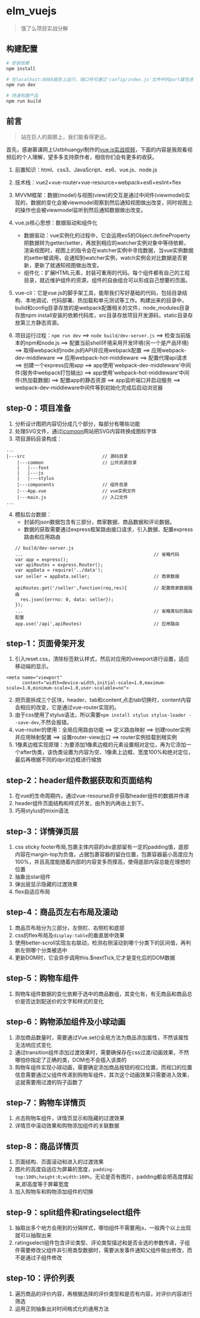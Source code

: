 # elm_vuejs

> 饿了么项目实战分解

## 构建配置

``` bash
# 安装依赖
npm install

# 在localhost:8088服务上运行，端口号可通过'config/index.js'文件中的port属性进行设置
npm run dev

# 快速构建产品
npm run build

```

## 前言
> 站在巨人的肩膀上，我们能看得更远。

首先，感谢慕课网上Ustbhuangyi制作的[vue.js实战视频](http://coding.imooc.com/class/74.html)，下面的内容是我观看视频后的个人理解，望多多支持原作者，相信你们会有更多的收获。

1. 前置知识：html、css3、JavaScript、es6、vue.js、node.js

2. 技术栈：vue2+vue-router+vue-resource+webpack+es6+eslint+flex

3. MVVM框架：数据(model)与视图(view)的交互是通过中间件(viewmodel)实现的，数据的变化会被viewmodel观察到然后通知视图做出改变，同时视图上的操作也会被viewmodel监听到然后通知数据做出改变。

4. vue.js核心思想：数据驱动和组件化
 	-  数据驱动：vue实例化的过程中，它会运用es5的Object.defineProperty把数据转为getter/setter，再放到相应的watcher实例对象中等待依赖，渲染视图时，视图上的指令会在watcher实例中寻找数据，当vue实例数据的setter被调用，会通知到watcher实例，watch实例会对比数据是否更新，更新了就通知视图做出改变。
 	-  组件化：扩展HTML元素，封装可重用的代码。每个组件都有自己的工程目录，就近维护组件的资源，组件的自由组合可以形成自己想要的页面。

5. vue-cli：它是vue.js的脚手架工具，能帮我们写好基础的代码，包括目录结构、本地调试、代码部署、热加载和单元测试等工作。构建出来的目录中，bulid和config目录存放的是webpack配置相关的文件，node_modules目录存放npm install安装的依赖代码库，src目录存放项目开发源码，static目录存放第三方静态资源。

6. 项目运行过程：`npm run dev` ==> `node build/dev-server.js` ==> 检查当前版本的npm和node.js ==> 配置当前shell环境采用开发环境(另一个是产品环境) ==> 取得webpack的node.js的API并应用webpack配置 ==> 应用webpack-dev-middleware ==> 应用webpack-hot-middleware ==> 配置代理api请求 ==> 创建一个express应用app ==> app使用'webpack-dev-middleware'中间件(服务中webpack打包输出) ==> app使用'webpack-hot-middleware'中间件(热加载数据) ==> 配置app的静态资源 ==> app监听端口并启动服务 ==> webpack-dev-middleware中间件等到初始化完成后启动浏览器


## step-0：项目准备
1. 分析设计图把内容切分成几个部分，每部分有哪些功能
2. 处理SVG文件，通过[icomoon](https://icomoon.io/)网站把SVG内容转换成图标字体
3. 项目源码目录构成：
```
...
|---src 							// 源码目录
	|---common						// 公共资源目录
	|	|---font 					
	|	|---js 						
	|	|---stylus					
	|---components					// 组件目录
	|---App.vue 					// vue实例文件
	|---main.js 					// 入口文件
...
```
4. 模拟后台数据：
	- 封装的json数据包含有三部分，商家数据、商品数据和评论数据。
	- 数据的获取需要通过express框架路由接口请求，引入数据、配置express路由和应用路由
	``` 
	// build/dev-server.js
	...													// 省略代码
	var app = express();
	var apiRoutes = express.Router();					
	var appData = require('../data');
	var seller = appData.seller;						// 商家数据
				
	apiRoutes.get('/seller',function(req,res){			// 配置商家数据路由
	  res.json({errno: 0, data: seller});
	});
	...													// 省略类似的路由配置
	app.use('/api',apiRoutes)							// 应用路由
	```


## step-1：页面骨架开发
1. 引入reset.css，清除标签默认样式，然后对应用的viewport进行设置，适应移动端的显示。
```
<meta name="viewport" 
	  content="width=device-width,initial-scale=1.0,maximum-scale=1.0,minimum-scale=1.0,user-scalable=no">
```
2. 把页面拆成三个区块，header、tab和content,点击tab切换时，content内容会相应的改变，它是通过vue-router实现的。
3. 由于css使用了stylus语法，所以需要`npm install stylus stylus-loader --save-dev`,不然会报错。
4. vue-router的使用：全局应用路由功能 ==> 定义路由映射 ==> 创建router实例并应用映射配置 ==> 设置router-view出口 ==> router实例挂载到根实例
5. 1像素边框实现原理：为要添加1像素边框的元素设置相对定位，再为它添加一个after伪类，该伪类设置为内容为空、1像素上边框、宽度100%和绝对定位，最后再根据不同的dpr对边框进行缩放


## step-2：header组件数据获取和页面结构
1. 在vue的生命周期内，通过vue-resourse异步获取header组件的数据并传递
2. header组件页面结构和样式开发，由外到内再由上到下。
3. 巧用stylus的mixin语法


## step-3：详情弹页层
1. css sticky footer布局,包裹主体内容的div底部留有一定的padding值，底部内容在margin-top为负值，占据包裹容器的留白位置，包裹容器最小高度应为100%，并且高度能随着内部的内容变多而撑高，使得底部内容总能在理想的位置
2. 抽象出star组件
3. 弹出层显示隐藏的过渡效果
4. flex自适应布局

## step-4：商品页左右布局及滚动
1. 商品页布局分为三部分，左侧栏、右侧栏和底部
2. css的flex布局及`display:table`的垂直居中效果
3. 使用better-scroll实现左右联动，检测右侧滚动到哪个分类下的区间值，再判断左侧哪个分类被选中
4. 更新DOM时，它会异步调用this.$nextTick,它才是变化后的DOM数据

## step-5：购物车组件
1. 购物车组件数据的变化依赖于选中的商品数组，其变化有，有无商品和商品总价是否达到配送价的文字和样式的变化

## step-6：购物添加组件及小球动画
1. 添加商品数量时，需要通过Vue.set()全局方法为商品添加属性，不然该属性无法响应式变化
2. 通过transition组件添加过渡效果时，需要确保存在css过渡/动画效果，不然哪怕你指定了正确的类，DOM也不会插入该类的
3. 购物车组件实现小球动画，需要确定添加商品按钮的视口位置，而视口的位置信息需要通过父组件传递到购物车组件，其次这个动画效果只需要进入效果，这就需要用过渡的钩子函数了


## step-7：购物车详情页
1. 点击购物车组件，详情页显示和隐藏的过渡效果
2. 详情页中滚动效果和购物添加组件的关联数据

## step-8：商品详情页
1. 页面结构、页面滚动和进入的过渡效果
2. 图片的高度自适应为屏幕的宽度，`padding-top:100%;height:0;width:100%`，无论是否有图片，padding都会把高度撑起来,即高度等于屏幕宽度
3. 加入购物车和购物添加组件的切换

## step-9：split组件和ratingselect组件
1. 抽取出多个地方会用到的分隔样式，哪怕组件不需要用js，一般两个以上出现就可以抽取出来
2. ratingselect组件包含评论类型、评论类型描述和是否全选的参数传递，子组件需要修改父组件非引用类型数据时，需要派发事件通知父组件做出修改，而不是通过子组件修改

## step-10：评价列表
1. 遍历商品的评价内容，再根据选择的评价类型和是否有内容，对评价内容进行筛选
2. 运用正则抽象出对时间格式化的通用方法

